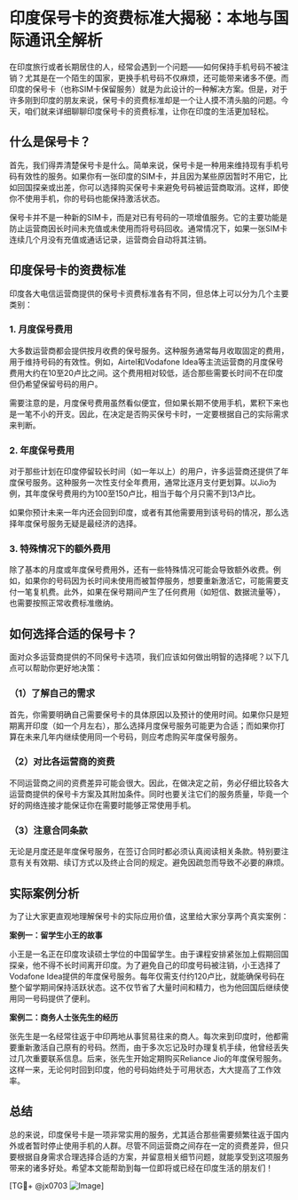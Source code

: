 # 印度保号卡的资费标准大揭秘：本地与国际通讯全解析

在印度旅行或者长期居住的人，经常会遇到一个问题——如何保持手机号码不被注销？尤其是在一个陌生的国家，更换手机号码不仅麻烦，还可能带来诸多不便。而印度的保号卡（也称SIM卡保留服务）就是为此设计的一种解决方案。但是，对于许多刚到印度的朋友来说，保号卡的资费标准却是一个让人摸不清头脑的问题。今天，咱们就来详细聊聊印度保号卡的资费标准，让你在印度的生活更加轻松。

## 什么是保号卡？

首先，我们得弄清楚保号卡是什么。简单来说，保号卡是一种用来维持现有手机号码有效性的服务。如果你有一张印度的SIM卡，并且因为某些原因暂时不用它，比如回国探亲或出差，你可以选择购买保号卡来避免号码被运营商取消。这样，即使你不使用手机，你的号码也能保持激活状态。

保号卡并不是一种新的SIM卡，而是对已有号码的一项增值服务。它的主要功能是防止运营商因长时间未充值或未使用而将号码回收。通常情况下，如果一张SIM卡连续几个月没有充值或通话记录，运营商会自动将其注销。

## 印度保号卡的资费标准

印度各大电信运营商提供的保号卡资费标准各有不同，但总体上可以分为几个主要类别：

### 1. 月度保号费用

大多数运营商都会提供按月收费的保号服务。这种服务通常每月收取固定的费用，用于维持号码的有效性。例如，Airtel和Vodafone Idea等主流运营商的月度保号费用大约在10至20卢比之间。这个费用相对较低，适合那些需要长时间不在印度但仍希望保留号码的用户。

需要注意的是，月度保号费用虽然看似便宜，但如果长期不使用手机，累积下来也是一笔不小的开支。因此，在决定是否购买保号卡时，一定要根据自己的实际需求来判断。

### 2. 年度保号费用

对于那些计划在印度停留较长时间（如一年以上）的用户，许多运营商还提供了年度保号服务。这种服务一次性支付全年费用，通常比逐月支付更划算。以Jio为例，其年度保号费用约为100至150卢比，相当于每个月只需不到13卢比。

如果你预计未来一年内还会回到印度，或者有其他需要用到该号码的情况，那么选择年度保号服务无疑是最经济的选择。

### 3. 特殊情况下的额外费用

除了基本的月度或年度保号费用外，还有一些特殊情况可能会导致额外收费。例如，如果你的号码因为长时间未使用而被暂停服务，想要重新激活它，可能需要支付一笔复机费。此外，如果在保号期间产生了任何费用（如短信、数据流量等），也需要按照正常收费标准缴纳。

## 如何选择合适的保号卡？

面对众多运营商提供的不同保号卡选项，我们应该如何做出明智的选择呢？以下几点可以帮助你更好地决策：

### （1）了解自己的需求

首先，你需要明确自己需要保号卡的具体原因以及预计的使用时间。如果你只是短期离开印度（如一个月左右），那么选择月度保号服务可能更为合适；而如果你打算在未来几年内继续使用同一个号码，则应考虑购买年度保号服务。

### （2）对比各运营商的资费

不同运营商之间的资费差异可能会很大。因此，在做决定之前，务必仔细比较各大运营商提供的保号卡方案及其附加条件。同时也要关注它们的服务质量，毕竟一个好的网络连接才能保证你在需要时能够正常使用手机。

### （3）注意合同条款

无论是月度还是年度保号服务，在签订合同时都必须认真阅读相关条款。特别要注意有关有效期、续订方式以及终止合同的规定。避免因疏忽而导致不必要的麻烦。

## 实际案例分析

为了让大家更直观地理解保号卡的实际应用价值，这里给大家分享两个真实案例：

**案例一：留学生小王的故事**

小王是一名正在印度攻读硕士学位的中国留学生。由于课程安排紧张加上假期回国探亲，他不得不长时间离开印度。为了避免自己的印度号码被注销，小王选择了Vodafone Idea提供的年度保号服务。每年仅需支付约120卢比，就能确保号码在整个留学期间保持活跃状态。这不仅节省了大量时间和精力，也为他回国后继续使用同一号码提供了便利。

**案例二：商务人士张先生的经历**

张先生是一名经常往返于中印两地从事贸易往来的商人。每次来到印度时，他都需要重新激活自己原有的号码。然而，由于多次忘记及时办理复机手续，他曾经丢失过几次重要联系信息。后来，张先生开始定期购买Reliance Jio的年度保号服务。这样一来，无论何时回到印度，他的号码始终处于可用状态，大大提高了工作效率。

## 总结

总的来说，印度保号卡是一项非常实用的服务，尤其适合那些需要频繁往返于国内外或者暂时停止使用手机的人群。尽管不同运营商之间存在一定的资费差异，但只要根据自身需求合理选择合适的方案，并留意相关细节问题，就能享受到这项服务带来的诸多好处。希望本文能帮助到每一位即将或已经在印度生活的朋友们！

[TG💪+ @jx0703 ![Image](https://github.com/user-attachments/assets/dbca1d08-cadb-493c-b0ec-ad6f7a83f270)]